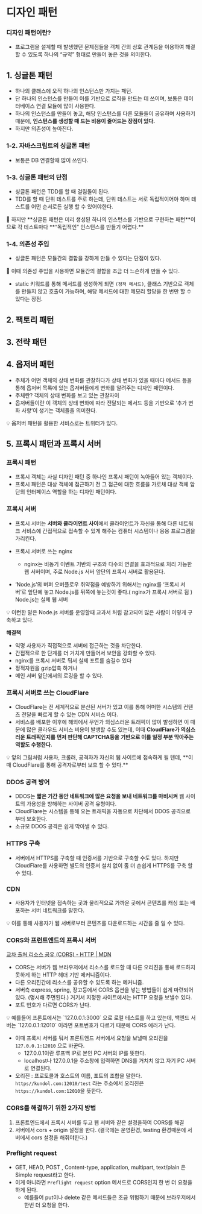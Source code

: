# 디자인 패턴

### 디자인 패턴이란?

- 프로그램을 설계할 때 발생했던 문제점들을 객체 간의 상호 관계등을 이용하여 해결할 수 있도록 하나의 “규약” 형태로 만들어 놓은 것을 의미한다.

## 1. 싱글톤 패턴

- 하나의 클래스에 오직 하나의 인스턴스만 가지는 패턴.
- 단 하나의 인스턴스를 만들어 이를 기반으로 로직을 만드는 데 쓰이며, 보통은 데이터베이스 연결 모듈에 많이 사용한다.
- 하나의 인스턴스를 만들어 놓고, 해당 인스턴스를 다른 모듈들이 공유하며 사용하기 때문에, **인스턴스를 생성할 때 드는 비용이 줄어드는 장점이 있다.**
- 하지만 의존성이 높아진다.

### 1-2. 자바스크립트의 싱글톤 패턴

- 보통은 DB 연결할때 많이 쓰인다.

### 1-3. 싱글톤 패턴의 단점

- 싱글톤 패턴은 TDD를 할 때 걸림돌이 된다.
- TDD를 할 때 단위 테스트를 주로 하는데, 단위 테스트는 서로 독립적이어야 하며 테스트를 어떤 순서로든 실행 할 수 있어야한다.

<aside>
🚨 하지만 **싱글톤 패턴은 미리 생성된 하나의 인스턴스를 기반으로 구현하는 패턴**이므로 각 테스트마다 **“독립적인” 인스턴스를 만들기 어렵다.**

</aside>

### 1-4. 의존성 주입

- 싱글톤 패턴은 모듈간의 결합을 강하게 만들 수 있다는 단점이 있다.

<aside>
🚨 이때 의존성 주입을 사용하면 모듈간의 결합을 조금 더 느슨하게 만들 수 있다.

</aside>

- static 키워드를 통해 메서드를 생성하게 되면 `(정적 메서드)`, 클래스 기반으로 객체를 만들지 않고 호출이 가능하며, 해당 메서드에 대한 메모리 할당을 한 번만 할 수 있다는 장점.

## 2. 팩토리 패턴

## 3. 전략 패턴

## 4. 옵저버 패턴

- 주체가 어떤 객체의 상태 변화를 관찰하다가 상태 변화가 있을 때마다 메서드 등을 통해 옵저버 목록에 있는 옵저버들에게 변화를 알려주는 디자인 패턴이다.
- 주체란? 객체의 상태 변화를 보고 있는 관찰자이
- 옵저버들이란 이 객체의 상태 변화에 따라 전달되는 메서드 등을 기반으로 ‘추가 변화 사항’이 생기는 객체들을 의미한다.

<aside>
💡 옵저버 패턴을 활용한 서비스로는 트위터가 있다.

</aside>

## 5. 프록시 패턴과 프록시 서버

### 프록시 패턴

- 프록시 객체는 사실 디자인 패턴 중 하나인 프록시 패턴이 녹아들어 있는 객체이다.
- 프록시 패턴은 대상 객체에 접근하기 전 그 접근에 대한 흐름을 가로채 대상 객체 앞단의 인터페이스 역할을 하는 디자인 패턴이다.

### 프록시 서버

- 프록시 서버는 **서버와 클라이언트 사이**에서 클라이언트가 자신을 통해 다른 네트워크 서비스에 간접적으로 접속할 수 있게 해주는 컴퓨터 시스템이나 응용 프로그램을 가리킨다.

- 프록시 서버로 쓰는 nginx
  - nginx는 비동기 이벤트 기반의 구조와 다수의 연결을 효과적으로 처리 가능한 웹 서버이며, 주로 Node.js 서버 앞단의 프록시 서버로 활용된다.
- ‘Node.js’의 버퍼 오버플로우 취약점을 예방하기 위해서는 nginx를 ‘프록시 서버’로 앞단에 놓고 Node.js를 뒤쪽에 놓는것이 좋다.( nginx가 프록시 서버로 됨 ) Node.js는 실제 웹 서버

<aside>
💡 이런한 말은 Node.js 서버를 운영할때 교과서 처럼 참고되어 많은 사람이 이렇게 구축하고 있다.

</aside>

**해결책**

- 익명 사용자가 직접적으로 서버에 접근하는 것을 차단한다.
- 간접적으로 한 단계를 더 거치게 만들어서 보안을 강화할 수 있다.
- nginx를 프록시 서버로 둬서 실제 포트를 숨길수 있다
- 정적자원을 gzip압축 하거나
- 메인 서버 앞단에서의 로깅을 할 수 있다.

### 프록시 서버로 쓰는 CloudFlare

- CloudFlare는 전 세계적으로 분산된 서버가 있고 이를 통해 어떠한 시스템의 컨텐츠 전달을 빠르게 할 수 있는 CDN 서비스 이다.
- 서비스를 배포한 이후에 해외에서 무언가 의심스러운 트래픽이 많이 발생하면 이 때문에 많은 클라우드 서비스 비용이 발생할 수도 있는데, 이때 **CloudFlare가 의심스러운 트래픽인지를 먼저 판단해 CAPTCHA등을 기반으로 이를 일정 부분 막아주는 역할도 수행한다.**

<aside>
💡 앞의 그림처럼 사용자, 크롤러, 공격자가 자신의 웹 사이트에 접속하게 될 텐데, **이때 CloudFlare를 통해 공격자로부터 보호 할 수 있다.**

</aside>

### DDOS 공격 방어

- DDOS는 **짧은 기간 동안 네트워크에 많은 요청을 보내 네트워크를 마비시켜** 웹 사이트의 가용성을 방해하는 사이버 공격 유형이다.
- CloudFlare는 시스템을 통해 오는 트래픽을 자동으로 차단해서 DDOS 공격으로 부터 보호한다.
- 소규모 DDOS 공격은 쉽게 막아낼 수 있다.

### HTTPS 구축

- 서버에서 HTTPS를 구축할 때 인증서를 기반으로 구축할 수도 있다. 하지만 CloudFlare를 사용하면 별도의 인증서 설치 없이 좀 더 손쉽게 HTTPS를 구축 할 수 있다.

### CDN

- 사용자가 인터넷을 접속하는 곳과 물리적으로 가까운 곳에서 콘텐츠를 캐싱 또는 배포하는 서버 네트워크를 말한다.

<aside>
💡 이를 통해 사용자가 웹 서버로부터 콘텐츠를 다운로드하는 시간을 줄 일 수 있다.

</aside>

### CORS와 프런트엔드의 프록시 서버

[교차 출처 리소스 공유 (CORS) - HTTP | MDN](https://developer.mozilla.org/ko/docs/Web/HTTP/CORS)

- CORS는 서버가 웹 브라우저에서 리소스를 로드할 때 다른 오리진을 통해 로드하지 못하게 하는 HTTP 헤더 기반 메커니즘이다.
- 다른 오리진간에 리소스를 공유할 수 있도록 하는 메커니즘.
- 서버측 express, spring, 장고등에서 CORS 옵션을 넣는 방법들이 쉽게 마련되어있다. (명시해 주면된다.) 거기서 지정한 사이트에서는 HTTP 요청을 보낼수 있다.
- 포트 번호가 다르면 CORS가 난다.

<aside>
💡 예를들어 프론트에서는 `127.0.0.1:3000` 으로 로컬 테스트를 하고 있는데, 백엔드 서버는 `127.0.0.1:12010` 이라면 포트번호가 다르기 때문에 CORS 에러가 난다.

</aside>

- 이때 프록시 서버를 둬서 프론트엔드 서버에서 요청을 보낼때 오리진을 `127.0.0.1:12010` 으로 바꾼다.
  - 127.0.0.1이란 루프백 IP로 본인 PC 서버의 IP를 뜻한다.
  - localhost나 127.0.0.1을 주소창에 입력하면 DNS를 거치치 않고 자기 PC 서버로 연결된다.
- 오리진 : 프로토콜과 호스트의 이름, 포트의 조합을 말한다. `https//kundol.com:12010/test` 라는 주소에서 오리진은 `https://kundol.com:12010`을 뜻한다.

### CORS를 해결하기 위한 2가지 방법

1. 프론트엔드에서 프록시 서버를 두고 웹 서버와 같은 설정을하여 CORS를 해결
2. 서버에서 cors + origin 설정을 한다. (결국에는 운영환경, testing 환경때문에 서버에서 cors 설정을 해줘야한다.)

### Preflight request

- GET, HEAD, POST , Content-type, application, multipart, text/plain 은 Simple request라고 한다.
- 이게 아니라면 `Preflight request` option 메서드로 CORS인지 한 번 더 요청을 하게 된다.
  - 예를들어 put이나 delete 같은 메서드들은 조금 위험하기 때문에 브라우저에서 한번 더 요청을 한다.
